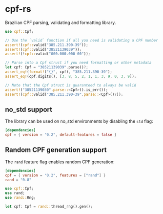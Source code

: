 # cpf-rs

Brazilian CPF parsing, validating and formatting library.

```rust
use cpf::Cpf;

// Use the `valid` function if all you need is validating a CPF number
assert!(cpf::valid("385.211.390-39"));
assert!(cpf::valid("38521139039"));
assert!(!cpf::valid("000.000.000-00"));

// Parse into a Cpf struct if you need formatting or other metadata
let cpf: Cpf = "38521139039".parse()?;
assert_eq!(format!("{}", cpf), "385.211.390-39");
assert_eq!(cpf.digits(), [3, 8, 5, 2, 1, 1, 3, 9, 0, 3, 9]);

// Note that the Cpf struct is guaranteed to always be valid
assert!("38521139030".parse::<Cpf>().is_err());
assert!(cpf::valid("385.211.390-39".parse::<Cpf>()?));
```

## no_std support

The library can be used on no_std environments by disabling the `std` flag:

```toml
[dependencies]
cpf = { version = "0.2", default-features = false }
```

## Random CPF generation support

The `rand` feature flag enables random CPF generation:

```toml
[dependencies]
cpf = { version = "0.2", features = ["rand"] }
rand = "0.8"
```

```rust
use cpf::Cpf;
use rand;
use rand::Rng;

let cpf: Cpf = rand::thread_rng().gen();
```
